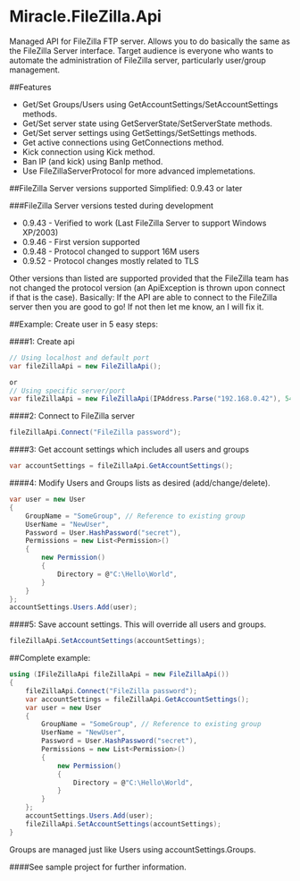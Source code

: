Miracle.FileZilla.Api
=====================

Managed API for FileZilla FTP server. Allows you to do basically the same as the FileZilla Server interface.
Target audience is everyone who wants to automate the administration of FileZilla server, particularly user/group management.

##Features
* Get/Set Groups/Users using GetAccountSettings/SetAccountSettings methods.
* Get/Set server state using GetServerState/SetServerState methods.
* Get/Set server settings using GetSettings/SetSettings methods.
* Get active connections using GetConnections method.
* Kick connection using Kick method.
* Ban IP (and kick) using BanIp method.
* Use FileZillaServerProtocol for more advanced implemetations.

##FileZilla Server versions supported
Simplified: 0.9.43 or later

###FileZilla Server versions tested during development
* 0.9.43 - Verified to work (Last FileZilla Server to support Windows XP/2003)
* 0.9.46 - First version supported
* 0.9.48 - Protocol changed to support 16M users
* 0.9.52 - Protocol changes mostly related to TLS

Other versions than listed are supported provided that the FileZilla team has not changed the protocol version (an ApiException is thrown upon connect if that is the case).
Basically: If the API are able to connect to the FileZilla server then you are good to go!
If not then let me know, an I will fix it.

##Example: Create user in 5 easy steps:

####1: Create api
```csharp
// Using localhost and default port
var fileZillaApi = new FileZillaApi();

or
// Using specific server/port
var fileZillaApi = new FileZillaApi(IPAddress.Parse("192.168.0.42"), 54321);
```

####2: Connect to FileZilla server
```csharp
fileZillaApi.Connect("FileZilla password");
```

####3: Get account settings which includes all users and groups
```csharp
var accountSettings = fileZillaApi.GetAccountSettings();
```

####4: Modify Users and Groups lists as desired (add/change/delete). 
```csharp
var user = new User
{
	GroupName = "SomeGroup", // Reference to existing group
	UserName = "NewUser",
	Password = User.HashPassword("secret"),
	Permissions = new List<Permission>()
	{
		new Permission()
		{
			Directory = @"C:\Hello\World",
		}
	}
};
accountSettings.Users.Add(user);
```
####5: Save account settings. This will override all users and groups. 
```csharp
fileZillaApi.SetAccountSettings(accountSettings);
```

##Complete example:
```csharp
using (IFileZillaApi fileZillaApi = new FileZillaApi())
{
    fileZillaApi.Connect("FileZilla password");
    var accountSettings = fileZillaApi.GetAccountSettings();
    var user = new User
    {
        GroupName = "SomeGroup", // Reference to existing group
        UserName = "NewUser",
        Password = User.HashPassword("secret"),
        Permissions = new List<Permission>()
        {
            new Permission()
            {
                Directory = @"C:\Hello\World",
            }
        }
    };
    accountSettings.Users.Add(user);
    fileZillaApi.SetAccountSettings(accountSettings);
}
```

Groups are managed just like Users using accountSettings.Groups.

####See sample project for further information.
